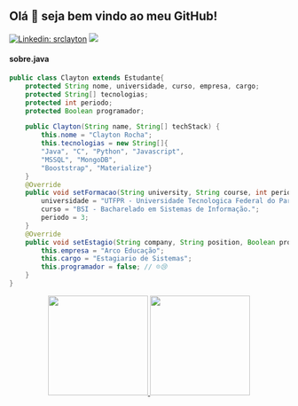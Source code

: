 ## Olá 👋 seja bem vindo ao meu GitHub!

<!--
**srclayton/srclayton** is a ✨ _special_ ✨ repository because its `README.md` (this file) appears on your GitHub profile.

Here are some ideas to get you started:

- 🔭 I’m currently working on ...
- 🌱 I’m currently learning ...
- 👯 I’m looking to collaborate on ...
- 🤔 I’m looking for help with ...
- 💬 Ask me about ...
- 📫 How to reach me: ...
- 😄 Pronouns: ...
- ⚡ Fun fact: ...
-->
[![Linkedin: srclayton](https://img.shields.io/badge/-srclayton-blue?style=flat-square&logo=Linkedin&logoColor=white&link=https://https://www.linkedin.com/in/srclayton/)](https://www.linkedin.com/in/srclayton/)
![](https://visitor-badge.glitch.me/badge?page_id=srclayton)
#### sobre.java
```java
public class Clayton extends Estudante{
    protected String nome, universidade, curso, empresa, cargo;
    protected String[] tecnologias;
    protected int periodo;
    protected Boolean programador;

    public Clayton(String name, String[] techStack) {
        this.nome = "Clayton Rocha";
        this.tecnologias = new String[]{
        "Java", "C", "Python", "Javascript",
        "MSSQL", "MongoDB",
        "Booststrap", "Materialize"}
    }
    @Override
    public void setFormacao(String university, String course, int period){
        universidade = "UTFPR - Universidade Tecnologica Federal do Parana.";
        curso = "BSI - Bacharelado em Sistemas de Informação.";
        periodo = 3;
    }
    @Override
    public void setEstagio(String company, String position, Boolean programmer){
        this.empresa = "Arco Educação";
        this.cargo = "Estagiario de Sistemas";
        this.programador = false; // ☹️😢
    }
}
```
<p align="center">
<a href="https://github.com/AVS1508">
  <img height="180em" src="https://github-readme-stats-eight-theta.vercel.app/api?username=srclayton&show_icons=true&theme=algolia&include_all_commits=true&count_private=true"/>
  <img height="180em" src="https://github-readme-stats-eight-theta.vercel.app/api/top-langs/?username=srclayton&layout=compact&langs_count=8&theme=algolia"/>
</a>
</p>

